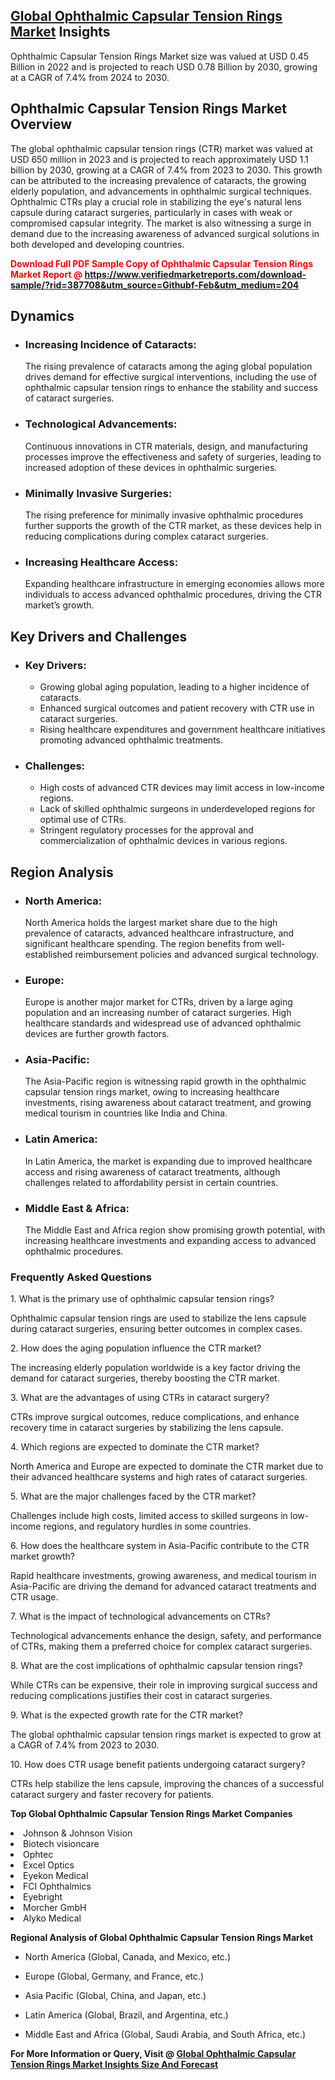 <h2><a href="https://www.verifiedmarketreports.com/download-sample/?rid=387708&amp;utm_source=Githubf&amp;utm_medium=204" target="_blank">Global Ophthalmic Capsular Tension Rings Market</a> Insights</h2><p>Ophthalmic Capsular Tension Rings Market size was valued at USD 0.45 Billion in 2022 and is projected to reach USD 0.78 Billion by 2030, growing at a CAGR of 7.4% from 2024 to 2030.</p><p> <h2>Ophthalmic Capsular Tension Rings Market Overview</h2> <p>The global ophthalmic capsular tension rings (CTR) market was valued at USD 650 million in 2023 and is projected to reach approximately USD 1.1 billion by 2030, growing at a CAGR of 7.4% from 2023 to 2030. This growth can be attributed to the increasing prevalence of cataracts, the growing elderly population, and advancements in ophthalmic surgical techniques. Ophthalmic CTRs play a crucial role in stabilizing the eye's natural lens capsule during cataract surgeries, particularly in cases with weak or compromised capsular integrity. The market is also witnessing a surge in demand due to the increasing awareness of advanced surgical solutions in both developed and developing countries.</p> <p><strong><p><span class=""><span style="color: #ff0000;"><strong>Download Full PDF Sample Copy of Ophthalmic Capsular Tension Rings Market Report</strong> @ </span><a href="https://www.verifiedmarketreports.com/download-sample/?rid=387708&amp;utm_source=Githubf-Feb&amp;utm_medium=204" target="_blank">https://www.verifiedmarketreports.com/download-sample/?rid=387708&amp;utm_source=Githubf-Feb&amp;utm_medium=204</a></span></p></strong></p> <h2>Dynamics</h2> <ul> <li><h3>Increasing Incidence of Cataracts:</h3> The rising prevalence of cataracts among the aging global population drives demand for effective surgical interventions, including the use of ophthalmic capsular tension rings to enhance the stability and success of cataract surgeries.</li> <li><h3>Technological Advancements:</h3> Continuous innovations in CTR materials, design, and manufacturing processes improve the effectiveness and safety of surgeries, leading to increased adoption of these devices in ophthalmic surgeries.</li> <li><h3>Minimally Invasive Surgeries:</h3> The rising preference for minimally invasive ophthalmic procedures further supports the growth of the CTR market, as these devices help in reducing complications during complex cataract surgeries.</li> <li><h3>Increasing Healthcare Access:</h3> Expanding healthcare infrastructure in emerging economies allows more individuals to access advanced ophthalmic procedures, driving the CTR market’s growth.</li> </ul> <h2>Key Drivers and Challenges</h2> <ul> <li><h3>Key Drivers:</h3> <ul> <li>Growing global aging population, leading to a higher incidence of cataracts.</li> <li>Enhanced surgical outcomes and patient recovery with CTR use in cataract surgeries.</li> <li>Rising healthcare expenditures and government healthcare initiatives promoting advanced ophthalmic treatments.</li> </ul> </li> <li><h3>Challenges:</h3> <ul> <li>High costs of advanced CTR devices may limit access in low-income regions.</li> <li>Lack of skilled ophthalmic surgeons in underdeveloped regions for optimal use of CTRs.</li> <li>Stringent regulatory processes for the approval and commercialization of ophthalmic devices in various regions.</li> </ul> </li> </ul> <h2>Region Analysis</h2> <ul> <li><h3>North America:</h3> North America holds the largest market share due to the high prevalence of cataracts, advanced healthcare infrastructure, and significant healthcare spending. The region benefits from well-established reimbursement policies and advanced surgical technology.</li> <li><h3>Europe:</h3> Europe is another major market for CTRs, driven by a large aging population and an increasing number of cataract surgeries. High healthcare standards and widespread use of advanced ophthalmic devices are further growth factors.</li> <li><h3>Asia-Pacific:</h3> The Asia-Pacific region is witnessing rapid growth in the ophthalmic capsular tension rings market, owing to increasing healthcare investments, rising awareness about cataract treatment, and growing medical tourism in countries like India and China.</li> <li><h3>Latin America:</h3> In Latin America, the market is expanding due to improved healthcare access and rising awareness of cataract treatments, although challenges related to affordability persist in certain countries.</li> <li><h3>Middle East & Africa:</h3> The Middle East and Africa region show promising growth potential, with increasing healthcare investments and expanding access to advanced ophthalmic procedures.</li> </ul> <h3>Frequently Asked Questions</h3> <p>1. What is the primary use of ophthalmic capsular tension rings?</p> <p>Ophthalmic capsular tension rings are used to stabilize the lens capsule during cataract surgeries, ensuring better outcomes in complex cases.</p> <p>2. How does the aging population influence the CTR market?</p> <p>The increasing elderly population worldwide is a key factor driving the demand for cataract surgeries, thereby boosting the CTR market.</p> <p>3. What are the advantages of using CTRs in cataract surgery?</p> <p>CTRs improve surgical outcomes, reduce complications, and enhance recovery time in cataract surgeries by stabilizing the lens capsule.</p> <p>4. Which regions are expected to dominate the CTR market?</p> <p>North America and Europe are expected to dominate the CTR market due to their advanced healthcare systems and high rates of cataract surgeries.</p> <p>5. What are the major challenges faced by the CTR market?</p> <p>Challenges include high costs, limited access to skilled surgeons in low-income regions, and regulatory hurdles in some countries.</p> <p>6. How does the healthcare system in Asia-Pacific contribute to the CTR market growth?</p> <p>Rapid healthcare investments, growing awareness, and medical tourism in Asia-Pacific are driving the demand for advanced cataract treatments and CTR usage.</p> <p>7. What is the impact of technological advancements on CTRs?</p> <p>Technological advancements enhance the design, safety, and performance of CTRs, making them a preferred choice for complex cataract surgeries.</p> <p>8. What are the cost implications of ophthalmic capsular tension rings?</p> <p>While CTRs can be expensive, their role in improving surgical success and reducing complications justifies their cost in cataract surgeries.</p> <p>9. What is the expected growth rate for the CTR market?</p> <p>The global ophthalmic capsular tension rings market is expected to grow at a CAGR of 7.4% from 2023 to 2030.</p> <p>10. How does CTR usage benefit patients undergoing cataract surgery?</p> <p>CTRs help stabilize the lens capsule, improving the chances of a successful cataract surgery and faster recovery for patients.</p> </p><p><strong>Top Global Ophthalmic Capsular Tension Rings Market Companies</strong></p><div data-test-id=""><p><li>Johnson & Johnson Vision</li><li> Biotech visioncare</li><li> Ophtec</li><li> Excel Optics</li><li> Eyekon Medical</li><li> FCI Ophthalmics</li><li> Eyebright</li><li> Morcher GmbH</li><li> Alyko Medical</li></p><div><strong>Regional Analysis of&nbsp;Global Ophthalmic Capsular Tension Rings Market</strong></div><ul><li dir="ltr"><p dir="ltr">North America&nbsp;(Global, Canada, and Mexico, etc.)</p></li><li dir="ltr"><p dir="ltr">Europe (Global, Germany, and France, etc.)</p></li><li dir="ltr"><p dir="ltr">Asia Pacific&nbsp;(Global, China, and Japan, etc.)</p></li><li dir="ltr"><p dir="ltr">Latin America&nbsp;(Global, Brazil, and Argentina, etc.)</p></li><li dir="ltr">Middle East and Africa&nbsp;(Global, Saudi Arabia, and South Africa, etc.)</li></ul><p><strong>For More Information or Query, Visit @&nbsp;</strong><strong><a href="https://www.verifiedmarketreports.com/product/ophthalmic-capsular-tension-rings-market/?utm_source=Githubf&amp;utm_medium=204" target="_blank">Global Ophthalmic Capsular Tension Rings Market Insights Size And Forecast</a></strong></p></div>
